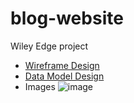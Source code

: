# blog-website
Wiley Edge project<br>
- [Wireframe Design](https://whimsical.com/blogs-CRD8MgycnkpD7zrkjkVYfh)<br>
- [Data Model Design](https://lucid.app/lucidchart/d796ab98-b78d-42a3-a90c-b1815894b2b8/edit?page=0_0&invitationId=inv_dea532fd-b69f-4cf5-a4f7-ef5991971f74#)<br>
- Images
  ![image](https://user-images.githubusercontent.com/48876126/203472514-77876ae4-2a63-4f78-95d1-0bd79b7df643.png)
